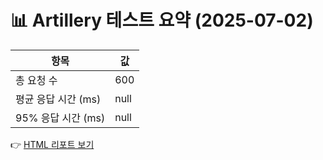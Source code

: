 # 📊 Artillery 테스트 요약 (2025-07-02)

| 항목 | 값 |
|------|----|
| 총 요청 수 | 600 |
| 평균 응답 시간 (ms) | null |
| 95% 응답 시간 (ms) | null |

👉 [HTML 리포트 보기](./result.html)
